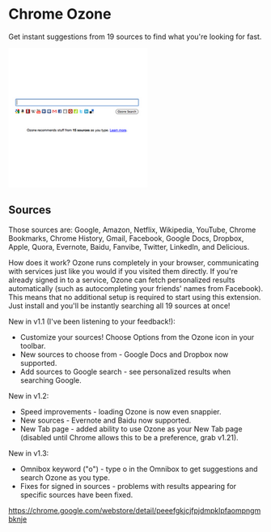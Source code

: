 Chrome Ozone
=======

Get instant suggestions from 19 sources to find what you're looking for fast.

[![](https://github.com/joepestro/Chrome-Ozone/raw/master/ozone.png)](https://github.com/joepestro/Chrome-Ozone/raw/master/ozone.png)

Sources
---

Those sources are: Google, Amazon, Netflix, Wikipedia, YouTube, Chrome Bookmarks, Chrome History, Gmail, Facebook, Google Docs, Dropbox, Apple, Quora, Evernote, Baidu, Fanvibe, Twitter, LinkedIn, and Delicious.

How does it work? Ozone runs completely in your browser, communicating with services just like you would if you visited them directly. If you're already signed in to a service, Ozone can fetch personalized results automatically (such as autocompleting your friends' names from Facebook). This means that no additional setup is required to start using this extension. Just install and you'll be instantly searching all 19 sources at once!

New in v1.1 (I've been listening to your feedback!): 

* Customize your sources! Choose Options from the Ozone icon in your toolbar.
* New sources to choose from - Google Docs and Dropbox now supported.
* Add sources to Google search - see personalized results when searching Google.

New in v1.2:

* Speed improvements - loading Ozone is now even snappier.
* New sources - Evernote and Baidu now supported.
* New Tab page - added ability to use Ozone as your New Tab page (disabled until Chrome allows this to be a preference, grab v1.21).

New in v1.3:

* Omnibox keyword ("o") - type o<tab> in the Omnibox to get suggestions and search Ozone as you type.
* Fixes for signed in sources - problems with results appearing for specific sources have been fixed.

https://chrome.google.com/webstore/detail/peeefgkjcjfpjdmpklpfaompngmbknje


